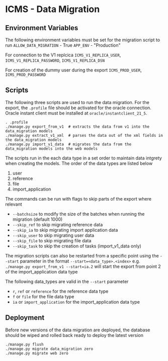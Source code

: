 # ICMS - Data Migration

## Environment Variables

The following environment variables must be set for the migration script to run
`ALLOW_DATA_MIGRATION` - True
`APP_ENV` - "Production"

For connection to the V1 replcica
`ICMS_V1_REPLICA_USER`, `ICMS_V1_REPLICA_PASSWORD`, `ICMS_V1_REPLICA_DSN`

For creation of the dummy user during the export
`ICMS_PROD_USER`, `ICMS_PROD_PASSWORD`


## Scripts

The following three scripts are used to run the data migration. For the export, the `.profile` file should be activated for the oracle connection. Oracle instant client must be installed at `oracle/instantclient_21_5`.

```
. .profile
./manage.py export_from_v1  # extracts the data from v1 into the data_migration models
./manage.py extract_v1_xml  # parses the data out of the xml fields in the data_migration models
./manage.py import_v1_data  # migrates the data from the data_migration models into the web models
```

The scripts run in the each data type in a set order to maintain data intgrety when creating the models. The order of the data types are listed below

1. user
2. reference
3. file
4. import_application

The commands can be run with flags to skip parts of the export where relevant
* `--batchsize` to modify the size of the batches when running the migration (default 1000)
* `--skip_ref` to skip migrating reference data
* `--skip_ia` to skip migrating import application data
* `--skip_user` to skip migrating user data
* `--skip_file` to skip migrating file data
* `--skip_task` to skip the creation of tasks (import_v1_data only)

The migration scripts can also be restarted from a specific point using the `--start` parameter in the format `--start=<data_type>.<index>`
e.g. `./manage.py export_from_v1 --start=ia.2`  will start the export from point 2 of the import_application data type

The following data_types are valid in the `--start` parameter
*  `r`, `ref` or `reference` for the reference data type
* `f` or `file` for the file data type
* `ia` or `import_application` for the import_application data type


## Deployment

Before new versions of the data migration are deployed, the database should be wiped and rolled back ready to deploy the latest version

```
./manage.py flush
./manage.py migrate data_migration zero
./manage.py migrate web zero
```